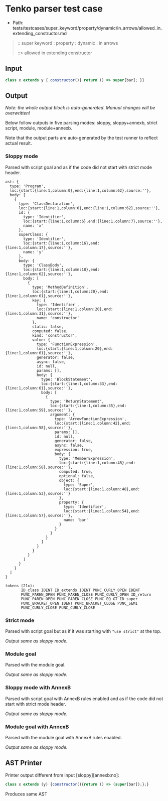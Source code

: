 # Tenko parser test case

- Path: tests/testcases/super_keyword/property/dynamic/in_arrows/allowed_in_extending_constructor.md

> :: super keyword : property : dynamic : in arrows
>
> ::> allowed in extending constructor

## Input

`````js
class x extends y { constructor(){ return () => super[bar]; }}
`````

## Output

_Note: the whole output block is auto-generated. Manual changes will be overwritten!_

Below follow outputs in five parsing modes: sloppy, sloppy+annexb, strict script, module, module+annexb.

Note that the output parts are auto-generated by the test runner to reflect actual result.

### Sloppy mode

Parsed with script goal and as if the code did not start with strict mode header.

`````
ast: {
  type: 'Program',
  loc:{start:{line:1,column:0},end:{line:1,column:62},source:''},
  body: [
    {
      type: 'ClassDeclaration',
      loc:{start:{line:1,column:0},end:{line:1,column:62},source:''},
      id: {
        type: 'Identifier',
        loc:{start:{line:1,column:6},end:{line:1,column:7},source:''},
        name: 'x'
      },
      superClass: {
        type: 'Identifier',
        loc:{start:{line:1,column:16},end:{line:1,column:17},source:''},
        name: 'y'
      },
      body: {
        type: 'ClassBody',
        loc:{start:{line:1,column:18},end:{line:1,column:62},source:''},
        body: [
          {
            type: 'MethodDefinition',
            loc:{start:{line:1,column:20},end:{line:1,column:61},source:''},
            key: {
              type: 'Identifier',
              loc:{start:{line:1,column:20},end:{line:1,column:31},source:''},
              name: 'constructor'
            },
            static: false,
            computed: false,
            kind: 'constructor',
            value: {
              type: 'FunctionExpression',
              loc:{start:{line:1,column:20},end:{line:1,column:61},source:''},
              generator: false,
              async: false,
              id: null,
              params: [],
              body: {
                type: 'BlockStatement',
                loc:{start:{line:1,column:33},end:{line:1,column:61},source:''},
                body: [
                  {
                    type: 'ReturnStatement',
                    loc:{start:{line:1,column:35},end:{line:1,column:59},source:''},
                    argument: {
                      type: 'ArrowFunctionExpression',
                      loc:{start:{line:1,column:42},end:{line:1,column:58},source:''},
                      params: [],
                      id: null,
                      generator: false,
                      async: false,
                      expression: true,
                      body: {
                        type: 'MemberExpression',
                        loc:{start:{line:1,column:48},end:{line:1,column:58},source:''},
                        computed: true,
                        optional: false,
                        object: {
                          type: 'Super',
                          loc:{start:{line:1,column:48},end:{line:1,column:53},source:''}
                        },
                        property: {
                          type: 'Identifier',
                          loc:{start:{line:1,column:54},end:{line:1,column:57},source:''},
                          name: 'bar'
                        }
                      }
                    }
                  }
                ]
              }
            }
          }
        ]
      }
    }
  ]
}

tokens (21x):
       ID_class IDENT ID_extends IDENT PUNC_CURLY_OPEN IDENT
       PUNC_PAREN_OPEN PUNC_PAREN_CLOSE PUNC_CURLY_OPEN ID_return
       PUNC_PAREN_OPEN PUNC_PAREN_CLOSE PUNC_EQ_GT ID_super
       PUNC_BRACKET_OPEN IDENT PUNC_BRACKET_CLOSE PUNC_SEMI
       PUNC_CURLY_CLOSE PUNC_CURLY_CLOSE
`````

### Strict mode

Parsed with script goal but as if it was starting with `"use strict"` at the top.

_Output same as sloppy mode._

### Module goal

Parsed with the module goal.

_Output same as sloppy mode._

### Sloppy mode with AnnexB

Parsed with script goal with AnnexB rules enabled and as if the code did not start with strict mode header.

_Output same as sloppy mode._

### Module goal with AnnexB

Parsed with the module goal with AnnexB rules enabled.

_Output same as sloppy mode._

## AST Printer

Printer output different from input [sloppy][annexb:no]:

````js
class x extends (y) {constructor(){return () => (super[bar]);};}
````

Produces same AST
